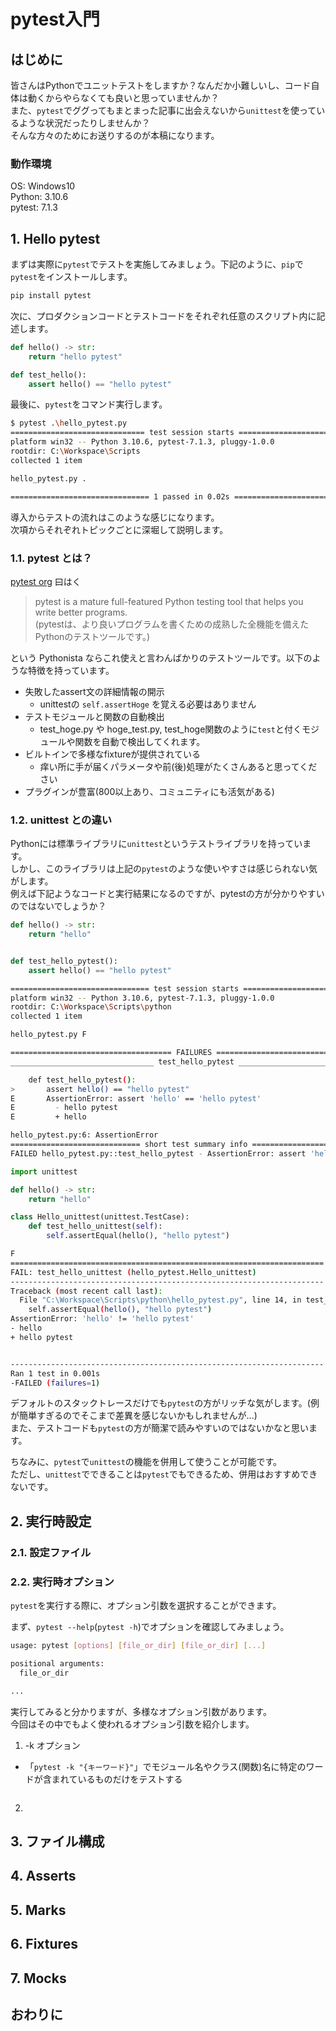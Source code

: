 # pytest入門

## はじめに

皆さんはPythonでユニットテストをしますか？なんだか小難しいし、コード自体は動くからやらなくても良いと思っていませんか？  
また、`pytest`でググってもまとまった記事に出会えないから`unittest`を使っているような状況だったりしませんか？  
そんな方々のためにお送りするのが本稿になります。

### 動作環境

OS: Windows10  
Python: 3.10.6  
pytest: 7.1.3  

## 1. Hello pytest

まずは実際に`pytest`でテストを実施してみましょう。下記のように、`pip`で`pytest`をインストールします。

```sh
pip install pytest
```

次に、プロダクションコードとテストコードをそれぞれ任意のスクリプト内に記述します。

```py::hello.py
def hello() -> str:
    return "hello pytest"

def test_hello():
    assert hello() == "hello pytest"
```

最後に、`pytest`をコマンド実行します。

```sh
$ pytest .\hello_pytest.py
============================== test session starts ==============================
platform win32 -- Python 3.10.6, pytest-7.1.3, pluggy-1.0.0
rootdir: C:\Workspace\Scripts
collected 1 item                                                                  

hello_pytest.py .                                                          [100%]

=============================== 1 passed in 0.02s ===============================
```

導入からテストの流れはこのような感じになります。  
次項からそれぞれトピックごとに深堀して説明します。

### 1.1. pytest とは？

[pytest org](https://docs.pytest.org/en/stable/) 曰はく
> pytest is a mature full-featured Python testing tool that helps you write better programs.  
> (pytestは、より良いプログラムを書くための成熟した全機能を備えたPythonのテストツールです。)

という Pythonista ならこれ使えと言わんばかりのテストツールです。以下のような特徴を持っています。

- 失敗したassert文の詳細情報の開示
  - unittestの `self.assertHoge` を覚える必要はありません
- テストモジュールと関数の自動検出
  - test_hoge.py や hoge_test.py, test_hoge関数のように`test`と付くモジュールや関数を自動で検出してくれます。
- ビルトインで多様なfixtureが提供されている
  - 痒い所に手が届くパラメータや前(後)処理がたくさんあると思ってください
- プラグインが豊富(800以上あり、コミュニティにも活気がある)

### 1.2. unittest との違い

Pythonには標準ライブラリに`unittest`というテストライブラリを持っています。  
しかし、このライブラリは上記の`pytest`のような使いやすさは感じられない気がします。  
例えば下記ようなコードと実行結果になるのですが、pytestの方が分かりやすいのではないでしょうか？

```py
def hello() -> str:
    return "hello"


def test_hello_pytest():
    assert hello() == "hello pytest"
```

```sh
=============================== test session starts ===============================
platform win32 -- Python 3.10.6, pytest-7.1.3, pluggy-1.0.0
rootdir: C:\Workspace\Scripts\python
collected 1 item

hello_pytest.py F                                                            [100%]

==================================== FAILURES ===================================== 
________________________________ test_hello_pytest ________________________________ 

    def test_hello_pytest():
>       assert hello() == "hello pytest"
E       AssertionError: assert 'hello' == 'hello pytest'
E         - hello pytest
E         + hello

hello_pytest.py:6: AssertionError
============================= short test summary info ============================= 
FAILED hello_pytest.py::test_hello_pytest - AssertionError: assert 'hello' == 'he...================================ 1 failed in 0.19s ================================ 
```

```py
import unittest

def hello() -> str:
    return "hello"

class Hello_unittest(unittest.TestCase):
    def test_hello_unittest(self):
        self.assertEqual(hello(), "hello pytest")
```

```sh
F
======================================================================
FAIL: test_hello_unittest (hello_pytest.Hello_unittest)
----------------------------------------------------------------------
Traceback (most recent call last):
  File "C:\Workspace\Scripts\python\hello_pytest.py", line 14, in test_hello_unittest
    self.assertEqual(hello(), "hello pytest")
AssertionError: 'hello' != 'hello pytest'
- hello
+ hello pytest


----------------------------------------------------------------------
Ran 1 test in 0.001s
-FAILED (failures=1)
```

デフォルトのスタックトレースだけでも`pytest`の方がリッチな気がします。(例が簡単すぎるのでそこまで差異を感じないかもしれませんが...)  
また、テストコードも`pytest`の方が簡潔で読みやすいのではないかなと思います。

ちなみに、`pytest`で`unittest`の機能を併用して使うことが可能です。  
ただし、`unittest`でできることは`pytest`でもできるため、併用はおすすめできないです。

## 2. 実行時設定

### 2.1. 設定ファイル

### 2.2. 実行時オプション

`pytest`を実行する際に、オプション引数を選択することができます。

まず、`pytest --help`(`pytest -h`)でオプションを確認してみましょう。

```sh
usage: pytest [options] [file_or_dir] [file_or_dir] [...]

positional arguments:
  file_or_dir

...
```

実行してみると分かりますが、多様なオプション引数があります。  
今回はその中でもよく使われるオプション引数を紹介します。

1. -k オプション
  - 「`pytest -k "{キーワード}"`」でモジュール名やクラス(関数)名に特定のワードが含まれているものだけをテストする

    ```py
    ```

2. 

## 3. ファイル構成

## 4. Asserts

## 5. Marks

## 6. Fixtures

## 7. Mocks

## おわりに
